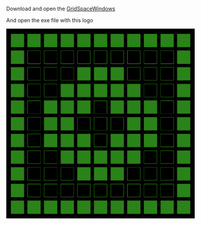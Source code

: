 Download and open the [GridSpaceWindows](GridSpaceWindows.zip)

And open the exe file with this logo

![App](../mdImages/nhGreen.png)